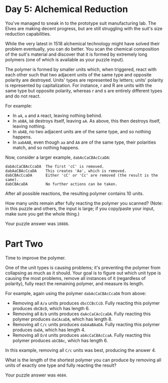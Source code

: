 # Day 5: Alchemical Reduction #

You've managed to sneak in to the prototype suit manufacturing lab. The Elves are making decent progress, but are still struggling with the suit's size reduction capabilities.

While the very latest in 1518 alchemical technology might have solved their problem eventually, you can do better. You scan the chemical composition of the suit's material and discover that it is formed by extremely long polymers (one of which is available as your puzzle input).

The polymer is formed by smaller units which, when triggered, react with each other such that two adjacent units of the same type and opposite polarity are destroyed. Units' types are represented by letters; units' polarity is represented by capitalization. For instance, r and R are units with the same type but opposite polarity, whereas r and s are entirely different types and do not react.

For example:

*    In `aA`, `a` and `A` react, leaving nothing behind.
*    In `abBA`, `bB` destroys itself, leaving `aA`. As above, this then destroys itself, leaving nothing.
*    In `abAB`, no two adjacent units are of the same type, and so nothing happens.
*    In `aabAAB`, even though `aa` and `AA` are of the same type, their polarities match, and so nothing happens.

Now, consider a larger example, `dabAcCaCBAcCcaDA`:
```
dabAcCaCBAcCcaDA  The first 'cC' is removed.
dabAaCBAcCcaDA    This creates 'Aa', which is removed.
dabCBAcCcaDA      Either 'cC' or 'Cc' are removed (the result is the same).
dabCBAcaDA        No further actions can be taken.
```
After all possible reactions, the resulting polymer contains 10 units.

How many units remain after fully reacting the polymer you scanned? (Note: in this puzzle and others, the input is large; if you copy/paste your input, make sure you get the whole thing.)

Your puzzle answer was `10886`.

# Part Two #

Time to improve the polymer.

One of the unit types is causing problems; it's preventing the polymer from collapsing as much as it should. Your goal is to figure out which unit type is causing the most problems, remove all instances of it (regardless of polarity), fully react the remaining polymer, and measure its length.

For example, again using the polymer `dabAcCaCBAcCcaDA` from above:

*    Removing all `A/a` units produces `dbcCCBcCcD`. Fully reacting this polymer produces `dbCBcD`, which has length 6.
*    Removing all `B/b` units produces `daAcCaCAcCcaDA`. Fully reacting this polymer produces `daCAcaDA`, which has length 8.
*    Removing all `C/c` units produces `dabAaBAaDA`. Fully reacting this polymer produces `daDA`, which has length 4.
*    Removing all `D/d` units produces `abAcCaCBAcCcaA`. Fully reacting this polymer produces `abCBAc`, which has length 6.

In this example, removing all `C/c` units was best, producing the answer 4.

What is the length of the shortest polymer you can produce by removing all units of exactly one type and fully reacting the result?

Your puzzle answer was `4684`.
